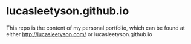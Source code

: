 # lucasleetyson.github.io
This repo is the content of my personal portfolio, which can be found at either http://lucasleetyson.com/ or lucasleetyson.github.io
